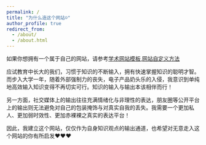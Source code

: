 ```yaml
---
permalink: /
title: "为什么造这个网站☺️"
author_profile: true
redirect_from: 
  - /about/
  - /about.html
---
```


如果你想拥有一个属于自己的网站，请参考[学术网站模板](https://github.com/academicpages/academicpages.github.io),[网站自定义方法](https://zhuanlan.zhihu.com/p/370549865)

应试教育中长大的我们，习惯于知识的不断输入，拥有快速掌握知识的聪明才智。而步入大学一年，随着外部强制力的丧失，电子产品奶头乐的入侵，我意识到单纯地高效输入知识变得不再切实可行。知识的输入与输出本该相伴而行！

另一方面，社交媒体上的输出往往充满情绪化与非理性的表达，朋友圈等公开平台上的输出则无法避免对自己的包装掩饰与对真实自我的丢失。我需要一个更加私人、更加弱时效性、更加赤裸裸之真实的表达平台！

因此，我建立这个网站，仅仅作为自身知识观点的输出通道，也希望对无意走入这个网站的你有所启发❤️❤️❤️
